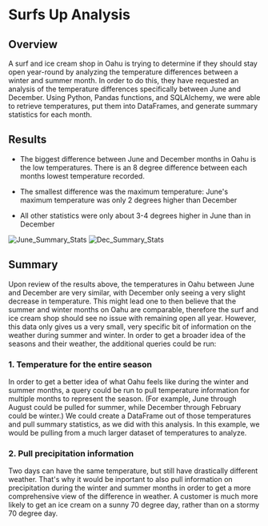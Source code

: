 # Surfs Up Analysis

## Overview

A surf and ice cream shop in Oahu is trying to determine if they should stay open year-round by analyzing the temperature differences between a winter and summer month. In order to do this, they have requested an analysis of the temperature differences specifically between June and December. Using Python, Pandas functions, and SQLAlchemy, we were able to retrieve temperatures, put them into DataFrames, and generate summary statistics for each month. 

## Results

- The biggest difference between June and December months in Oahu is the low temperatures. There is an 8 degree difference between each months lowest temperature recorded.

- The smallest difference was the maximum temperature: June's maximum temperature was only 2 degrees higher than December

- All other statistics were only about 3-4 degrees higher in June than in December 


![June_Summary_Stats](https://user-images.githubusercontent.com/114192448/209022572-fe3f4770-673d-42ed-bebc-8dc8a42a0263.png)
![Dec_Summary_Stats](https://user-images.githubusercontent.com/114192448/209022585-2771e692-0119-44e8-814a-582d991316c9.png)



## Summary

Upon review of the results above, the temperatures in Oahu between June and December are very similar, with December only seeing a very slight decrease in temperature. This might lead one to then believe that the summer and winter months on Oahu are comparable, therefore the surf and ice cream shop should see no issue with remaining open all year. However, this data only gives us a very small, very specific bit of information on the weather during summer and winter. In order to get a broader idea of the seasons and their weather, the additional queries could be run:

### 1. Temperature for the entire season
In order to get a better idea of what Oahu feels like during the winter and summer months, a query could be run to pull temperature information for multiple months to represent the season. (For example, June through August could be pulled for summer, while December through February could be winter.) We could create a DataFrame out of those temperatures and pull summary statistics, as we did with this analysis. In this example, we would be pulling from a much larger dataset of temperatures to analyze.

### 2. Pull precipitation information
Two days can have the same temperature, but still have drastically different weather. That's why it would be inportant to also pull information on precipitation during the winter and summer months in order to get a more comprehensive view of the difference in weather. A customer is much more likely to get an ice cream on a sunny 70 degree day, rather than on a stormy 70 degree day.
